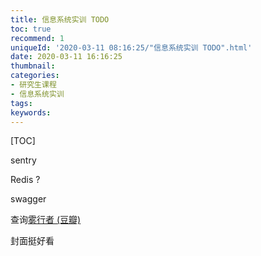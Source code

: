 ```yaml
---
title: 信息系统实训 TODO
toc: true
recommend: 1
uniqueId: '2020-03-11 08:16:25/"信息系统实训 TODO".html'
date: 2020-03-11 16:16:25
thumbnail:
categories:
- 研究生课程
- 信息系统实训
tags:
keywords:
---
```


[TOC]

<!--more-->



sentry

Redis ?

swagger



查询[雾行者 (豆瓣)](https://book.douban.com/subject/34894380/?icn=index-topchart-subject)

封面挺好看